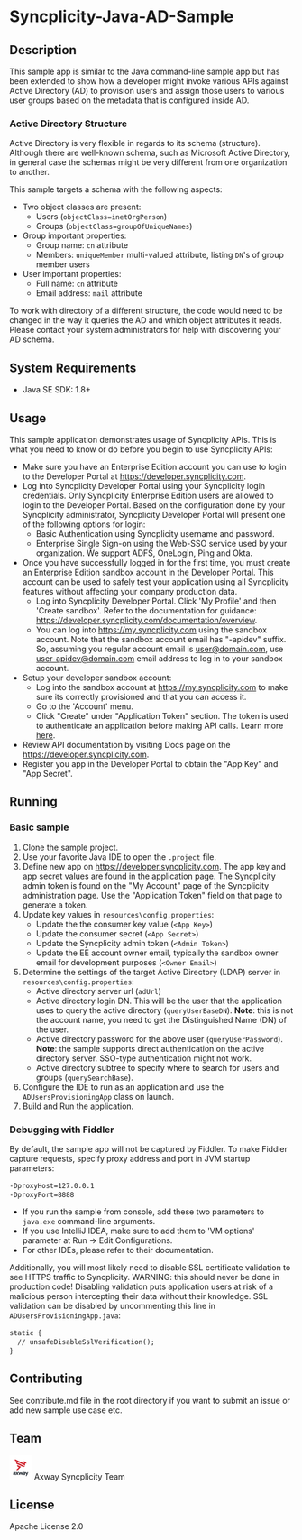 # Syncplicity-Java-AD-Sample

## Description

This sample app is similar to the Java command-line sample app
but has been extended to show how a developer might invoke various APIs against Active Directory (AD)
to provision users and assign those users to various user groups based on the metadata that is configured inside AD.

### Active Directory Structure

Active Directory is very flexible in regards to its schema (structure).
Although there are well-known schema, such as Microsoft Active Directory,
in general case the schemas might be very different from one organization to another.

This sample targets a schema with the following aspects:

* Two object classes are present:
  * Users (`objectClass=inetOrgPerson`)
  * Groups (`objectClass=groupOfUniqueNames`)
* Group important properties:
  * Group name: `cn` attribute
  * Members: `uniqueMember` multi-valued attribute, listing `DN`'s of group member users
* User important properties:
  * Full name: `cn` attribute
  * Email address: `mail` attribute

To work with directory of a different structure,
the code would need to be changed in the way it queries the AD and which object attributes it reads.
Please contact your system administrators for help with discovering your AD schema.

## System Requirements

* Java SE SDK: 1.8+

## Usage

This sample application demonstrates usage of Syncplicity APIs. This is what you need to know or do before you begin to use Syncplicity APIs:

* Make sure you have an Enterprise Edition account you can use to login to the Developer Portal at <https://developer.syncplicity.com>.
* Log into Syncplicity Developer Portal using your Syncplicity login credentials.
  Only Syncplicity Enterprise Edition users are allowed to login to the Developer Portal.
  Based on the configuration done by your Syncplicity administrator,
  Syncplicity Developer Portal will present one of the following options for login:
  * Basic Authentication using Syncplicity username and password.
  * Enterprise Single Sign-on using the Web-SSO service used by your organization. We support ADFS, OneLogin, Ping and Okta.
* Once you have successfully logged in for the first time,
  you must create an Enterprise Edition sandbox account in the Developer Portal.
  This account can be used to safely test your application using all Syncplicity features
  without affecting your company production data.
  * Log into Syncplicity Developer Portal. Click 'My Profile' and then 'Create sandbox'.
    Refer to the documentation for guidance: <https://developer.syncplicity.com/documentation/overview>.
  * You can log into <https://my.syncplicity.com> using the sandbox account.
    Note that the sandbox account email has "-apidev" suffix.
    So, assuming you regular account email is user@domain.com,
    use user-apidev@domain.com email address to log in to your sandbox account.
* Setup your developer sandbox account:
  * Log into the sandbox account at <https://my.syncplicity.com> to make sure its correctly provisioned and that you can access it.
  * Go to the 'Account' menu.
  * Click "Create" under "Application Token" section.
    The token is used to authenticate an application before making API calls.
    Learn more [here](https://syncplicity.zendesk.com/hc/en-us/articles/115002028926-Getting-Started-with-Syncplicity-APIs).
* Review API documentation by visiting Docs page on the <https://developer.syncplicity.com>.
* Register you app in the Developer Portal to obtain the "App Key" and "App Secret".
  
## Running

### Basic sample

1. Clone the sample project.
2. Use your favorite Java IDE to open the `.project` file.
3. Define new app on <https://developer.syncplicity.com>. The app key and app secret values are found in the application page.
    The Syncplicity admin token is found on the "My Account" page of the Syncplicity administration page.
    Use the "Application Token" field on that page to generate a token.
4. Update key values in `resources\config.properties`:
    * Update the the consumer key value (`<App Key>`)
    * Update the consumer secret (`<App Secret>`)
    * Update the Syncplicity admin token (`<Admin Token>`)
    * Update the EE account owner email, typically the sandbox owner email for development purposes (`<Owner Email>`)
5. Determine the settings of the target Active Directory (LDAP) server in `resources\config.properties`:
    * Active directory server url (`adUrl`)
    * Active directory login DN. This will be the user that the application uses to query the active directory (`queryUserBaseDN`).
        **Note**: this is not the account name, you need to get the Distinguished Name (DN) of the user.
    * Active directory password for the above user (`queryUserPassword`).
        **Note**: the sample supports direct authentication on the active directory server. SSO-type authentication might not work.
    * Active directory subtree to specify where to search for users and groups (`querySearchBase`).
6. Configure the IDE to run as an application and use the `ADUsersProvisioningApp` class on launch.
7. Build and Run the application.

### Debugging with Fiddler

By default, the sample app will not be captured by Fiddler.
To make Fiddler capture requests, specify proxy address and port in JVM startup parameters:

    -DproxyHost=127.0.0.1
    -DproxyPort=8888

* If you run the sample from console, add these two parameters to `java.exe` command-line arguments.
* If you use IntelliJ IDEA, make sure to add them to 'VM options' parameter at Run -> Edit Configurations.
* For other IDEs, please refer to their documentation.

Additionally, you will most likely need to disable SSL certificate validation to see HTTPS traffic to Syncplicity.
WARNING: this should never be done in production code! Disabling validation puts application users at risk of
a malicious person intercepting their data without their knowledge.
SSL validation can be disabled by uncommenting this line in `ADUsersProvisioningApp.java`:

    static {
      // unsafeDisableSslVerification();
    }

## Contributing

See contribute.md file in the root directory if you want to submit an issue or add new sample use case etc.

## Team

![alt text][Axwaylogo] Axway Syncplicity Team

[Axwaylogo]: https://github.com/Axway-syncplicity/Assets/raw/master/AxwayLogoSmall.png  "Axway logo"

## License

Apache License 2.0
